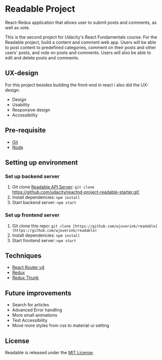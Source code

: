# Readable Project
React-Redux application that allows user to submit  posts and comments, as well as vote.

This is the second project for Udacity's React Fundamentals course:
For the Readable project, build a content and comment web app. Users will be able to post content to predefined categories, comment on their posts and other users' posts, and vote on posts and comments. Users will also be able to edit and delete posts and comments.

## UX-design
For this project besides building the front-end in react i also did the UX-design:
* Design
* Usability
* Responsive design
* Accessibility

## Pre-requisite
- [Git](https://git-scm.com)
- [Node](https://nodejs.org)

## Setting up environment
### Set up backend server
1. Git clone [Readable API Server](https://github.com/udacity/reactnd-project-readable-starter): `git clone` https://github.com/udacity/reactnd-project-readable-starter.git`
1. Install dependencies: `npm install`
1. Start backend server: `npm start`

### Set up frontend server
1. Git clone this repo: `git clone [https://github.com/wjoverink/readable](https://github.com/wjoverink/readable)`
1. Install dependencies: `npm install`
1. Start frontend server: `npm start`

## Techniques
* [React Router v4](https://github.com/ReactTraining/react-router)
* [Redux](https://github.com/reactjs/redux)
* [Redux Thunk](https://github.com/gaearon/redux-thunk)

## Future improvements
* Search for articles
* Advanced Error handling
* More small animations
* Test Accessibility
* Move more styles from css to material-ui setting

## License
Readable is released under the [MIT License](https://opensource.org/licenses/MIT).
